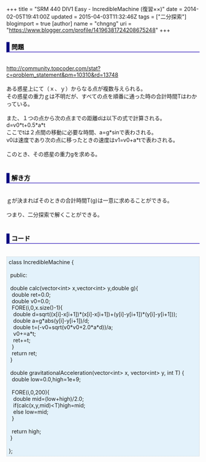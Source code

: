 +++
title = "SRM 440 DIV1 Easy - IncredibleMachine (復習××)"
date = 2014-02-05T19:41:00Z
updated = 2015-04-03T11:32:46Z
tags = ["二分探索"]
blogimport = true 
[author]
	name = "chngng"
	uri = "https://www.blogger.com/profile/14196381724208675248"
+++

<div dir="ltr" style="text-align: left;" trbidi="on"><h3 style="border-bottom: 2px solid slateblue; border-left: 8px solid navy; color: black; padding: 0px 0px 1px 5px;">問題 </h3><br /><a href="http://community.topcoder.com/stat?c=problem_statement&amp;pm=10310&amp;rd=13748" target="_blank">http://community.topcoder.com/stat?c=problem_statement&amp;pm=10310&amp;rd=13748</a><br /><br />ある惑星上にて（ｘ、ｙ）からなる点が複数与えられる。<br />その惑星の重力ｇは不明だが、すべての点を順番に通った時の合計時間Tはわかっている。<br /><br />また、１つの点から次の点までの距離dは以下の式で計算される。<br />d=v0*t+0.5*a*t<br />ここでtは２点間の移動に必要な時間、a=g*sinで表わされる。<br />v0は速度であり次の点に移ったときの速度はv1=v0+a*tで表わされる。<br /><br />このとき、その惑星の重力gを求める。<br /><br /><h3 style="border-bottom: 2px solid slateblue; border-left: 8px solid navy; color: black; padding: 0px 0px 1px 5px;">解き方 </h3><br />ｇが決まればそのときの合計時間T(g)は一意に求めることができる。<br /><br />つまり、二分探索で解くことができる。<br /><br /><h3 style="border-bottom: 2px solid slateblue; border-left: 8px solid navy; color: black; padding: 0px 0px 1px 5px;">コード </h3><br /><div style="background-color: #e3f2fb; border: 1px dotted #CCCCCC; padding: 5px;">class IncredibleMachine {<br /><br /><span class="Apple-tab-span" style="white-space: pre;"> </span>public:<br /><br /><span class="Apple-tab-span" style="white-space: pre;"> </span>double calc(vector&lt;int&gt; x,vector&lt;int&gt; y,double g){<br /><span class="Apple-tab-span" style="white-space: pre;">  </span>double ret=0.0;<br /><span class="Apple-tab-span" style="white-space: pre;">  </span>double v0=0.0;<br /><span class="Apple-tab-span" style="white-space: pre;">  </span>FORE(i,0,x.size()-1){<br /><span class="Apple-tab-span" style="white-space: pre;">   </span>double d=sqrt((x[i]-x[i+1])*(x[i]-x[i+1])+(y[i]-y[i+1])*(y[i]-y[i+1]));<br /><span class="Apple-tab-span" style="white-space: pre;">   </span>double a=g*abs(y[i]-y[i+1])/d;<br /><span class="Apple-tab-span" style="white-space: pre;">   </span>double t=(-v0+sqrt(v0*v0+2.0*a*d))/a;<br /><span class="Apple-tab-span" style="white-space: pre;">   </span>v0+=a*t;<br /><span class="Apple-tab-span" style="white-space: pre;">   </span>ret+=t;<br /><span class="Apple-tab-span" style="white-space: pre;">  </span>}<br /><span class="Apple-tab-span" style="white-space: pre;">  </span>return ret;<br /><span class="Apple-tab-span" style="white-space: pre;"> </span>}<br /><br /><span class="Apple-tab-span" style="white-space: pre;"> </span>double gravitationalAcceleration(vector&lt;int&gt; x, vector&lt;int&gt; y, int T) {<br /><span class="Apple-tab-span" style="white-space: pre;">  </span>double low=0.0,high=1e+9;<br /><br /><span class="Apple-tab-span" style="white-space: pre;">  </span>FORE(i,0,200){<br /><span class="Apple-tab-span" style="white-space: pre;">   </span>double mid=(low+high)/2.0;<br /><span class="Apple-tab-span" style="white-space: pre;">   </span>if(calc(x,y,mid)&lt;T)high=mid;<br /><span class="Apple-tab-span" style="white-space: pre;">   </span>else low=mid;<br /><span class="Apple-tab-span" style="white-space: pre;">  </span>}<br /><br /><span class="Apple-tab-span" style="white-space: pre;">  </span>return high;<br /><span class="Apple-tab-span" style="white-space: pre;"> </span>}<br /><br />};</div></div>
